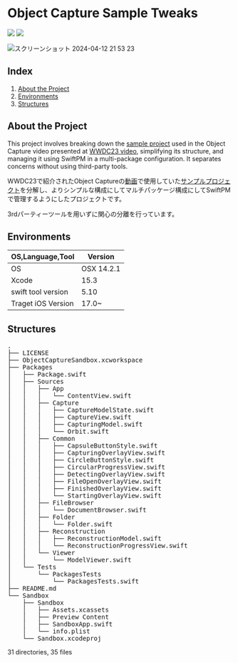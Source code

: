# Object Capture Sample Tweaks

<img src="https://img.shields.io/badge/-xcode-000000.svg?logo=Xcode&style=for-the-badge"> <img src="https://img.shields.io/badge/-swift-000000.svg?logo=Swift&style=for-the-badge">
  
![スクリーンショット 2024-04-12 21 53 23](https://github.com/MrSmart00/object-capture-sample-tweaks/assets/8654605/2c20bb0d-8ed6-4588-b058-61d66dbd1d56)


## Index

1. [About the Project](#about-the-project)
2. [Environments](#environments)
3. [Structures](#structures)


<!-- プロジェクトについて -->

## About the Project

This project involves breaking down the [sample project](https://developer.apple.com/documentation/RealityKit/guided-capture-sample) used in the Object Capture video presented at [WWDC23 video](https://developer.apple.com/videos/play/wwdc2023/10191/), simplifying its structure, and managing it using SwiftPM in a multi-package configuration. It separates concerns without using third-party tools.

WWDC23で紹介されたObject Captureの[動画](https://developer.apple.com/videos/play/wwdc2023/10191/)で使用していた[サンプルプロジェクト](https://developer.apple.com/documentation/RealityKit/guided-capture-sample)を分解し、よりシンプルな構成にしてマルチパッケージ構成にしてSwiftPMで管理するようにしたプロジェクトです。

3rdパーティーツールを用いずに関心の分離を行っています。

## Environments

<!-- 言語、フレームワーク、ミドルウェア、インフラの一覧とバージョンを記載 -->

| OS,Language,Tool  | Version |
| --------------------- | ---------- |
| OS                | OSX 14.2.1     |
| Xcode                | 15.3      |
| swift tool version | 5.10       |
| Traget iOS Version | 17.0~     |

## Structures

<pre>
.
├── LICENSE
├── ObjectCaptureSandbox.xcworkspace
├── Packages
│   ├── Package.swift
│   ├── Sources
│   │   ├── App
│   │   │   └── ContentView.swift
│   │   ├── Capture
│   │   │   ├── CaptureModelState.swift
│   │   │   ├── CaptureView.swift
│   │   │   ├── CapturingModel.swift
│   │   │   └── Orbit.swift
│   │   ├── Common
│   │   │   ├── CapsuleButtonStyle.swift
│   │   │   ├── CapturingOverlayView.swift
│   │   │   ├── CircleButtonStyle.swift
│   │   │   ├── CircularProgressView.swift
│   │   │   ├── DetectingOverlayView.swift
│   │   │   ├── FileOpenOverlayView.swift
│   │   │   ├── FinishedOverlayView.swift
│   │   │   └── StartingOverlayView.swift
│   │   ├── FileBrowser
│   │   │   └── DocumentBrowser.swift
│   │   ├── Folder
│   │   │   └── Folder.swift
│   │   ├── Reconstruction
│   │   │   ├── ReconstructionModel.swift
│   │   │   └── ReconstructionProgressView.swift
│   │   └── Viewer
│   │       └── ModelViewer.swift
│   └── Tests
│       └── PackagesTests
│           └── PackagesTests.swift
├── README.md
└── Sandbox
    ├── Sandbox
    │   ├── Assets.xcassets
    │   ├── Preview Content
    │   ├── SandboxApp.swift
    │   └── info.plist
    └── Sandbox.xcodeproj
</pre>
31 directories, 35 files
